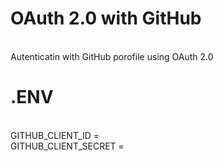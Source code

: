 OAuth 2.0 with GitHub
=====================
<br>
Autenticatin with GitHub porofile using OAuth 2.0
<br>

.ENV
====
<br>
GITHUB_CLIENT_ID = <insert_your_id> <br>
GITHUB_CLIENT_SECRET = <insert_your_secret> <br> 